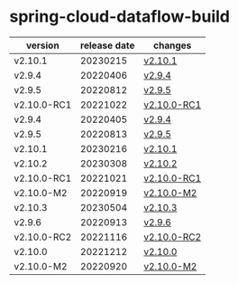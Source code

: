 # spring-cloud-dataflow-build	


|version|release date|changes|
|---|---|---|
|v2.10.1|20230215|[v2.10.1](./v2.10.1-20230215.md)|
|v2.9.4|20220406|[v2.9.4](./v2.9.4-20220406.md)|
|v2.9.5|20220812|[v2.9.5](./v2.9.5-20220812.md)|
|v2.10.0-RC1|20221022|[v2.10.0-RC1](./v2.10.0-RC1-20221022.md)|
|v2.9.4|20220405|[v2.9.4](./v2.9.4-20220405.md)|
|v2.9.5|20220813|[v2.9.5](./v2.9.5-20220813.md)|
|v2.10.1|20230216|[v2.10.1](./v2.10.1-20230216.md)|
|v2.10.2|20230308|[v2.10.2](./v2.10.2-20230308.md)|
|v2.10.0-RC1|20221021|[v2.10.0-RC1](./v2.10.0-RC1-20221021.md)|
|v2.10.0-M2|20220919|[v2.10.0-M2](./v2.10.0-M2-20220919.md)|
|v2.10.3|20230504|[v2.10.3](./v2.10.3-20230504.md)|
|v2.9.6|20220913|[v2.9.6](./v2.9.6-20220913.md)|
|v2.10.0-RC2|20221116|[v2.10.0-RC2](./v2.10.0-RC2-20221116.md)|
|v2.10.0|20221212|[v2.10.0](./v2.10.0-20221212.md)|
|v2.10.0-M2|20220920|[v2.10.0-M2](./v2.10.0-M2-20220920.md)|
